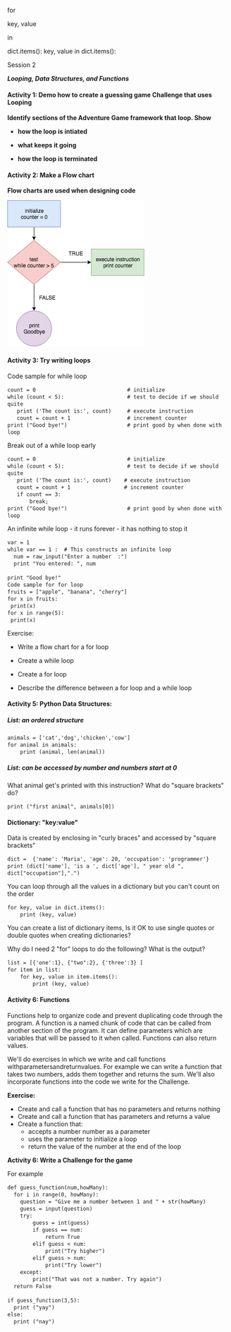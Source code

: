 for

key, value

in

dict.items\(\): key, value in dict.items\(\):

Session 2

_**Looping, Data Structures, and Functions**_

#### **Activity 1: Demo how to create a guessing game Challenge that uses Looping**

**Identify sections of the Adventure Game framework that loop. Show**

* **how the loop is intiated**

* **what keeps it going**

* **how the loop is terminated**

#### **Activity 2: Make a Flow chart**

**Flow charts are used when designing code**

![](/assets/flow-chart-while.png)

#### **Activity 3: Try writing loops**

Code sample for while loop

```
count = 0                             # initialize
while (count < 5):                    # test to decide if we should quite
   print ('The count is:', count)     # execute instruction
   count = count + 1                  # increment counter
print ("Good bye!")                   # print good by when done with loop
```

Break out of a while loop early

```
count = 0                             # initialize
while (count < 5):                    # test to decide if we should quite
   print ('The count is:', count)    # execute instruction
   count = count + 1                 # increment counter
   if count == 3:
       break;
print ("Good bye!")                   # print good by when done with loop
```

An infinite while loop - it runs forever - it has nothing to stop it

```
var = 1
while var == 1 :  # This constructs an infinite loop
  num = raw_input("Enter a number  :")
  print "You entered: ", num

print "Good bye!"
Code sample for for loop
fruits = ["apple", "banana", "cherry"]
for x in fruits:
 print(x)
for x in range(5):
 print(x)
```

Exercise:

* Write a flow chart for a for loop

* Create a while loop

* Create a for loop

* Describe the difference between a for loop and a while loop

#### Activity 5: Python Data Structures:

##### List: an ordered structure

```
animals = ['cat','dog','chicken','cow']
for animal in animals:
    print (animal, len(animal))
```

##### List: can be accessed by number and numbers start at 0

What animal get's printed with this instruction? What do "square brackets" do?

```
print ("first animal", animals[0])
```

#### Dictionary: "key:value"

Data is created by enclosing in "curly braces" and accessed by "square brackets"

```
dict =  {'name': 'Maria', 'age': 20, 'occupation': 'programmer'}
print (dict['name'], 'is a ', dict['age'], " year old ", dict["occupation"],".")
```

You can loop through all the values in a dictionary but you can't count on the order

```
for key, value in dict.items():
    print (key, value)
```

You can create a list of dictionary items,  Is it OK to use single quotes or double quotes when creating dictionaries?  

Why do I need 2 "for" loops to do the following? What is the output?

```
list = [{'one':1}, {"two":2}, {'three':3} ]
for item in list:
    for key, value in item.items():
        print (key, value)
```

#### **Activity 6: Functions**

Functions help to organize code and prevent duplicating code through the program. A function is a named chunk of code that can be called from another section of the program. It can define parameters which are variables that will be passed to it when called. Functions can also return values.

We'll do exercises in which we write and call functions withparametersandreturnvalues. For example we can write a function that takes two numbers, adds them together and returns the sum. We'll also incorporate functions into the code we write for the Challenge.

**Exercise:**

* Create and call a function that has no parameters and returns nothing
* Create and call a function that has parameters and returns a value
* Create a function that:
  * accepts a number number as a parameter
  * uses the parameter to initialize a loop
  * return the value of the number at the end of the loop

**Activity 6: Write a Challenge for the game**

For example

```
def guess_function(num,howMany):
  for i in range(0, howMany):
    question = "Give me a number between 1 and " + str(howMany)
    guess = input(question)
    try:
        guess = int(guess)
        if guess == num:
            return True
        elif guess < num:
            print("Try higher")
        elif guess > num:
            print("Try lower")
    except:
        print("That was not a number. Try again")
  return False

if guess_function(3,5):
  print ("yay")
else:
  print ("nay")
```



